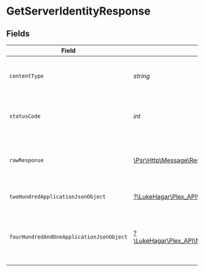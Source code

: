 # GetServerIdentityResponse


## Fields

| Field                                                                                                                                        | Type                                                                                                                                         | Required                                                                                                                                     | Description                                                                                                                                  |
| -------------------------------------------------------------------------------------------------------------------------------------------- | -------------------------------------------------------------------------------------------------------------------------------------------- | -------------------------------------------------------------------------------------------------------------------------------------------- | -------------------------------------------------------------------------------------------------------------------------------------------- |
| `contentType`                                                                                                                                | *string*                                                                                                                                     | :heavy_check_mark:                                                                                                                           | HTTP response content type for this operation                                                                                                |
| `statusCode`                                                                                                                                 | *int*                                                                                                                                        | :heavy_check_mark:                                                                                                                           | HTTP response status code for this operation                                                                                                 |
| `rawResponse`                                                                                                                                | [\Psr\Http\Message\ResponseInterface](https://www.php-fig.org/psr/psr-7/#33-psrhttpmessageresponseinterface)                                 | :heavy_check_mark:                                                                                                                           | Raw HTTP response; suitable for custom response parsing                                                                                      |
| `twoHundredApplicationJsonObject`                                                                                                            | [?\LukeHagar\Plex_API\Models\Operations\GetServerIdentityResponseBody](../../Models/Operations/GetServerIdentityResponseBody.md)             | :heavy_minus_sign:                                                                                                                           | The Server Identity information                                                                                                              |
| `fourHundredAndOneApplicationJsonObject`                                                                                                     | [?\LukeHagar\Plex_API\Models\Operations\GetServerIdentityServerResponseBody](../../Models/Operations/GetServerIdentityServerResponseBody.md) | :heavy_minus_sign:                                                                                                                           | Unauthorized - Returned if the X-Plex-Token is missing from the header or query.                                                             |